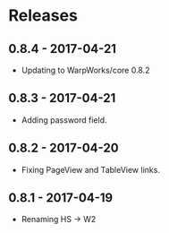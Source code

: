 # Releases

## 0.8.4 - 2017-04-21

- Updating to WarpWorks/core 0.8.2

## 0.8.3 - 2017-04-21

- Adding password field.

## 0.8.2 - 2017-04-20

- Fixing PageView and TableView links.

## 0.8.1 - 2017-04-19

- Renaming HS -> W2
